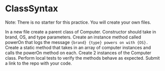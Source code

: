 # ClassSyntax
Note: There is no starter for this practice. You will create your own files.

In a new file create a parent class of Computer.
Constructor should take in brand, OS, and type parameters.
Create an instance method called powerOn that logs the message `{brand} {type} powers on with {OS}.`
Create a static method that takes in an array of computer instances and calls the powerOn method on each.
Create 2 instances of the Computer class.
Perform local tests to verify the methods behave as expected.
Submit a link to the repo with your code.

